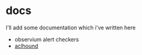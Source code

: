 [link_aclhound_doc]: https://github.com/job/aclhound/blob/master/DOCUMENTATION.md

docs
====

I'll add some documentation which i've written here

*  observium alert checkers
*  [aclhound][link_aclhound_doc]
